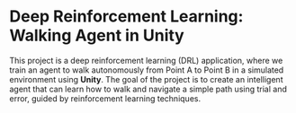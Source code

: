 # Deep Reinforcement Learning: Walking Agent in Unity
This project is a deep reinforcement learning (DRL) application, where we train an agent to walk autonomously from Point A to Point B in a simulated environment using **Unity**. 
The goal of the project is to create an intelligent agent that can learn how to walk and navigate a simple path using trial and error, guided by reinforcement learning techniques.
